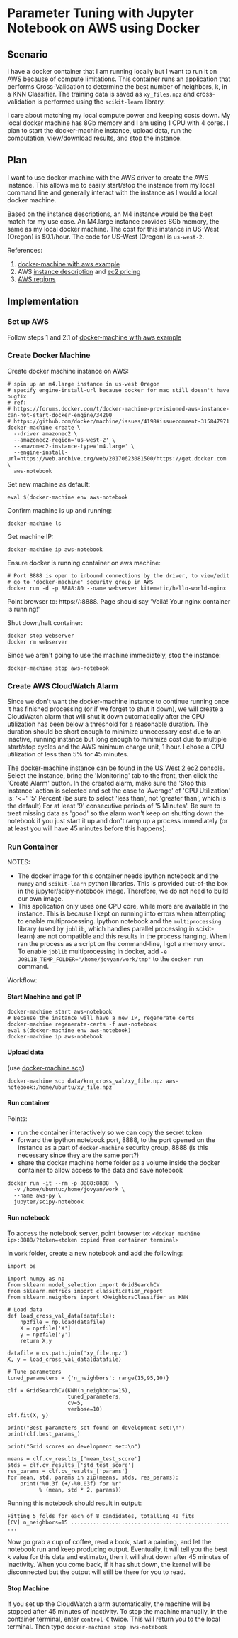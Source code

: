 # Parameter Tuning with Jupyter Notebook on AWS using Docker

## Scenario

I have a docker container that I am running locally but I want to run it on AWS because of compute limitations. This container runs an application that performs Cross-Validation to determine the best number of neighbors, k, in a KNN Classifier. The training data is saved as `xy_files.npz` and cross-validation is performed using the `scikit-learn` library.

I care about matching my local compute power and keeping costs down. 
My local docker machine has 8Gb memory and I am using 1 CPU with 4 cores. I plan to start the docker-machine instance, upload data,
run the computation, view/download results, and stop the instance. 

## Plan

I want to use docker-machine with the AWS driver to create the AWS instance. This allows me to easily start/stop the
instance from my local command line and generally interact with the instance as I would a local docker machine.

Based on the instance descriptions, an M4 instance would be the best match for my use case. An M4.large instance provides
8Gb memory, the same as my local docker machine. The cost for this instance in US-West (Oregon) is $0.1/hour. The code for US-West (Oregon) is `us-west-2`.

References:
1. [docker-machine with aws example](https://docs.docker.com/machine/examples/aws/#step-2-use-machine-to-create-the-instance)
2. AWS [instance description](https://aws.amazon.com/ec2/instance-types/) and
[ec2 pricing](https://aws.amazon.com/ec2/pricing/on-demand/)
3. [AWS regions](http://docs.aws.amazon.com/AWSEC2/latest/UserGuide/using-regions-availability-zones.html)

## Implementation

### Set up AWS

Follow steps 1 and 2.1 of [docker-machine with aws example](https://docs.docker.com/machine/examples/aws/#step-2-use-machine-to-create-the-instance)

### Create Docker Machine

Create docker machine instance on AWS:

```
# spin up an m4.large instance in us-west Oregon
# specify engine-install-url because docker for mac still doesn't have bugfix 
# ref:
# https://forums.docker.com/t/docker-machine-provisioned-aws-instance-can-not-start-docker-engine/34200
# https://github.com/docker/machine/issues/4198#issuecomment-315847971
docker-machine create \
  --driver amazonec2 \
  --amazonec2-region='us-west-2' \
  --amazonec2-instance-type='m4.large' \
  --engine-install-url=https://web.archive.org/web/20170623081500/https://get.docker.com \
  aws-notebook
```

Set new machine as default:

`eval $(docker-machine env aws-notebook`

Confirm machine is up and running:

`docker-machine ls`

Get machine IP:

`docker-machine ip aws-notebook`

Ensure docker is running container on aws machine:

```
# Port 8888 is open to inbound connections by the driver, to view/edit
# go to 'docker-machine' security group in AWS
docker run -d -p 8888:80 --name webserver kitematic/hello-world-nginx
```

Point browser to: https://<machine ip>:8888. Page should say 'Voilà! Your nginx container is running!'

Shut down/halt container:

```
docker stop webserver
docker rm webserver
```

Since we aren't going to use the machine immediately, stop the instance:

`docker-machine stop aws-notebook`

### Create AWS CloudWatch Alarm

Since we don't want the docker-machine instance to continue running once it has finished processing
(or if we forget to shut it down), we will create a CloudWatch alarm that will shut it down automatically
after the CPU utilization has been below a threshold for a reasonable duration. The duration should be short
enough to minimize unnecessary cost due to an inactive, running instance but long enough to minimize cost due
to multiple start/stop cycles and the AWS minimum charge unit, 1 hour. I chose a CPU utilization of less than 5% for 45 minutes.

The docker-machine instance can be found in the [US West 2 ec2 console](https://us-west-2.console.aws.amazon.com/ec2/v2/home?region=us-west-2#Instances:sort=instanceId). Select the instance, bring the 'Monitoring' tab to the front, then click the 'Create Alarm' button. In the created alarm, make sure the 'Stop this instance' action is selected and set the case to 'Average' of 'CPU Utilization' is: '<=' '5' Percent (be sure to select 'less than', not 'greater than', which is the default) For at least '9' consecutive periods of '5 Minutes'. Be sure to treat missing data as 'good' so the alarm won't keep on
shutting down the notebook if you just start it up and don't ramp up a process immediately (or at least you will have 45 minutes before this happens).


### Run Container

NOTES:
- The docker image for this container needs ipython notebook and the
`numpy` and `scikit-learn` python libraries. This is provided out-of-the box
in the jupyter/scipy-notebook image. Therefore, we do not need to build our own
image.
- This application only uses one CPU core, while more are available in the instance.
This is because I kept on running into errors when attempting to enable multiprocessing.
Ipython notebook and the `multiprocessing` library (used by `joblib`, which handles
parallel processing in scikit-learn) are not compatible and this results in the process hanging.
When I ran the process as a script on the command-line, I got a memory error.
To enable `joblib` multiprocessing in docker, add `-e JOBLIB_TEMP_FOLDER="/home/jovyan/work/tmp"`
to the `docker run` command.

Workflow:

#### Start Machine and get IP

```
docker-machine start aws-notebook
# Because the instance will have a new IP, regenerate certs
docker-machine regenerate-certs -f aws-notebook
eval $(docker-machine env aws-notebook)
docker-machine ip aws-notebook
```
    
#### Upload data

(use [docker-machine scp](https://docs.docker.com/machine/reference/scp/))

```
docker-machine scp data/knn_cross_val/xy_file.npz aws-notebook:/home/ubuntu/xy_file.npz
```

#### Run container

Points:
- run the  container interactively so we can copy the secret token
- forward the ipython notebook port, 8888, to the port opened on the instance as a part of `docker-machine`
security group, 8888 (is this necessary since they are the same port?)
- share the docker machine home folder as a volume inside the docker container to allow access to the data and
save notebook

```
docker run -it --rm -p 8888:8888  \
  -v /home/ubuntu:/home/jovyan/work \
  --name aws-py \
  jupyter/scipy-notebook
```

#### Run notebook

To access the notebook server, point browser to: `<docker machine ip>:8888/?token=<token copied from container terminal>`

In `work` folder, create a new notebook and add the following:

```
import os

import numpy as np
from sklearn.model_selection import GridSearchCV
from sklearn.metrics import classification_report
from sklearn.neighbors import KNeighborsClassifier as KNN

# Load data
def load_cross_val_data(datafile):
    npzfile = np.load(datafile)
    X = npzfile['X']
    y = npzfile['y']
    return X,y

datafile = os.path.join('xy_file.npz')
X, y = load_cross_val_data(datafile)

# Tune parameters
tuned_parameters = {'n_neighbors': range(15,95,10)}

clf = GridSearchCV(KNN(n_neighbors=15),
                   tuned_parameters,
                   cv=5,
                   verbose=10)
clf.fit(X, y)

print("Best parameters set found on development set:\n")
print(clf.best_params_)

print("Grid scores on development set:\n")

means = clf.cv_results_['mean_test_score']
stds = clf.cv_results_['std_test_score']
res_params = clf.cv_results_['params']
for mean, std, params in zip(means, stds, res_params):
    print("%0.3f (+/-%0.03f) for %r"
          % (mean, std * 2, params))
```

Running this notebook should result in output:

```
Fitting 5 folds for each of 8 candidates, totalling 40 fits
[CV] n_neighbors=15 ..................................................
...
```

Now go grab a cup of coffee, read a book, start a painting, and let the notebook run and keep producing output. Eventually, it will tell you the best k value for this data and estimator, then it will shut down after 45 minutes of inactivity. When you come back, if it has shut down, the kernel will be disconnected but the output will still be there for you to read.

#### Stop Machine

If you set up the CloudWatch alarm automatically, the machine will be stopped after 45 minutes of inactivity.
To stop the machine manually, in the container terminal, enter `control-C` twice. This will return you to the local terminal. Then type `docker-machine stop aws-notebook`
